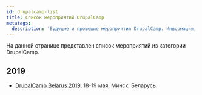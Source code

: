 ```yaml
---
id: drupalcamp-list
title: Список мероприятий DrupalCamp
metatags:
  description: 'Будущие и прошешие мероприятия DrupalCamp. Информация, отчеты, доклады и докладчики.'
---
```


На данной странице представлен список мероприятий из категории DrupalCamp.

## 2019

- [DrupalCamp Belarus 2019](2019/drupalcamp-2019-belarus.md), 18-19 мая, Минск, Беларусь.
